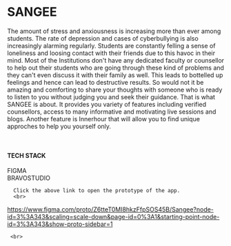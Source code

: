 # SANGEE
The amount of stress and anxiousness is increasing more than ever among 
students. The rate of depression and cases of cyberbullying is also 
increasingly alarming regularly. Students are constantly felling a sense of 
loneliness and loosing contact with their friends due to this havoc in their 
mind. Most of the Institutions don't have any dedicated faculty or counsellor to 
help out their students who are going through these kind of problems and they 
can't even discuss it with their family as well. This leads to bottelled up 
feelings and hence can lead to destructive results. So would not it be amazing 
and comforting to share your thoughts with someone who is ready to listen to 
you without judging you and seek their guidance. That is what SANGEE is 
about. It provides you variety of features including verified counsellors, access 
to many informative and motivating live sessions and blogs. Another feature is 
Innerhour that will allow you to find unique approches to help you yourself only.

<BR>
  
  <H4> TECH STACK </H4>
  
  FIGMA
  <BR>
    BRAVOSTUDIO
    <BR>
      
      
      Click the above link to open the prototype of the app.
      <br>
https://www.figma.com/proto/Z6tteT0MI8hkzFfpSOS45B/Sangee?node-id=3%3A343&scaling=scale-down&page-id=0%3A1&starting-point-node-id=3%3A343&show-proto-sidebar=1
      
     <br>
      
